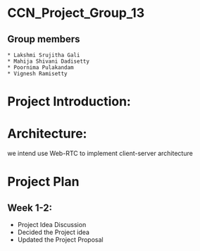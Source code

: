 # CCN_Project_Group_13
## Group members
    * Lakshmi Srujitha Gali
    * Mahija Shivani Dadisetty
    * Poornima Pulakandam
    * Vignesh Ramisetty
# Project Introduction:

# Architecture:
  we intend use Web-RTC to implement client-server architecture
# Project Plan
## Week 1-2: 
  * Project Idea Discussion
  * Decided the Project idea
  * Updated the Project Proposal
  
